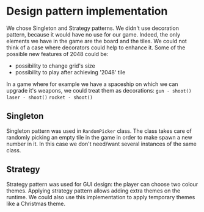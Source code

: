 # Design pattern implementation <a id="DP"></a>

We chose Singleton and Strategy patterns. We didn't use decoration pattern, because it would have no use for our game. Indeed, the only elements we have in the game are the board and the tiles. We could not think of a case where decorators could help to enhance it. Some of the possible new features of 2048 could be:
- possibility to change grid's size
- possibility to play after achieving '2048' tile

In a game where for example we have a spaceship on which we can upgrade it's weapons, we could treat them as decorations:
`gun - shoot()` `laser - shoot()` `rocket - shoot()`

## Singleton

Singleton pattern was used in `RandomPicker` class. The class takes care of randomly picking an empty tile in the game in order to make spawn a new number in it. In this case we don't need/want several instances of the same class.

## Strategy

Strategy pattern was used for GUI design: the player can choose two colour themes. Applying strategy pattern allows adding extra  themes on the runtime.
We could also use this implementation to apply temporary themes like a Christmas theme.
